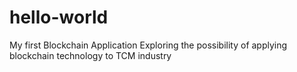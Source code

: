 # hello-world
My first Blockchain Application
Exploring the possibility of applying blockchain technology to TCM industry
